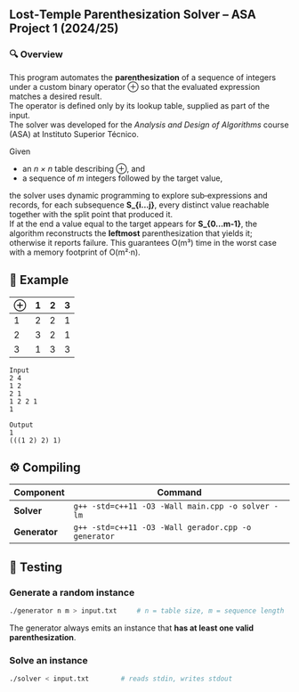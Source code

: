 ## Lost‑Temple Parenthesization Solver – ASA Project 1 (2024/25)

### 🔍 Overview
This program automates the **parenthesization** of a sequence of integers under a custom binary operator ⊕ so that the evaluated expression matches a desired result.  
The operator is defined only by its lookup table, supplied as part of the input.  
The solver was developed for the *Analysis and Design of Algorithms* course (ASA) at Instituto Superior Técnico.

Given  
* an *n × n* table describing ⊕, and  
* a sequence of *m* integers followed by the target value,

the solver uses dynamic programming to explore sub‑expressions and records, for each subsequence **S_{i…j}**, every distinct value reachable together with the split point that produced it.  
If at the end a value equal to the target appears for **S_{0…m‑1}**, the algorithm reconstructs the **leftmost** parenthesization that yields it; otherwise it reports failure. This guarantees O(m³) time in the worst case with a memory footprint of O(m²·n).

## 📜 Example
|⊕|1|2|3|
|-|-|-|-|
|1|2|2|1|
|2|3|2|1|
|3|1|3|3|
```
Input
2 4
1 2
2 1
1 2 2 1
1

Output
1
(((1 2) 2) 1)
```

## ⚙️ Compiling

| Component | Command |
|-----------|---------|
| **Solver** | `g++ -std=c++11 -O3 -Wall main.cpp -o solver -lm` |
| **Generator** | `g++ -std=c++11 -O3 -Wall gerador.cpp -o generator` |

## 🧪 Testing

### Generate a random instance
```bash
./generator n m > input.txt     # n = table size, m = sequence length
```
The generator always emits an instance that **has at least one valid parenthesization**.

### Solve an instance
```bash
./solver < input.txt        # reads stdin, writes stdout
```
